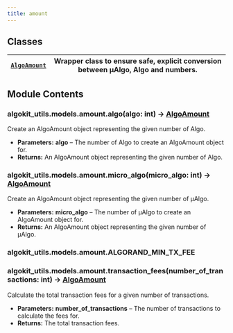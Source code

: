 ```yaml
---
title: amount
---
```

## Classes

| [`AlgoAmount`](/reference/algokit-utils-py/api/models/amount/algoamount/#algokit_utils.models.amount.AlgoAmount)   | Wrapper class to ensure safe, explicit conversion between µAlgo, Algo and numbers.   |
|------------------------------------------------------------------------|--------------------------------------------------------------------------------------|

## Module Contents

### algokit_utils.models.amount.algo(algo: int) → [AlgoAmount](/reference/algokit-utils-py/api/models/amount/algoamount/#algokit_utils.models.amount.AlgoAmount)

Create an AlgoAmount object representing the given number of Algo.

* **Parameters:**
  **algo** – The number of Algo to create an AlgoAmount object for.
* **Returns:**
  An AlgoAmount object representing the given number of Algo.

### algokit_utils.models.amount.micro_algo(micro_algo: int) → [AlgoAmount](/reference/algokit-utils-py/api/models/amount/algoamount/#algokit_utils.models.amount.AlgoAmount)

Create an AlgoAmount object representing the given number of µAlgo.

* **Parameters:**
  **micro_algo** – The number of µAlgo to create an AlgoAmount object for.
* **Returns:**
  An AlgoAmount object representing the given number of µAlgo.

### algokit_utils.models.amount.ALGORAND_MIN_TX_FEE

### algokit_utils.models.amount.transaction_fees(number_of_transactions: int) → [AlgoAmount](/reference/algokit-utils-py/api/models/amount/algoamount/#algokit_utils.models.amount.AlgoAmount)

Calculate the total transaction fees for a given number of transactions.

* **Parameters:**
  **number_of_transactions** – The number of transactions to calculate the fees for.
* **Returns:**
  The total transaction fees.